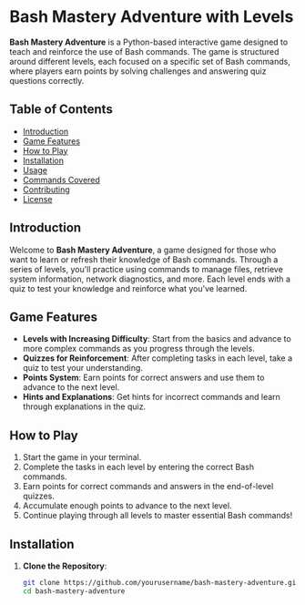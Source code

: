 # Bash Mastery Adventure with Levels

**Bash Mastery Adventure** is a Python-based interactive game designed to teach and reinforce the use of Bash commands. The game is structured around different levels, each focused on a specific set of Bash commands, where players earn points by solving challenges and answering quiz questions correctly.

## Table of Contents

- [Introduction](#introduction)
- [Game Features](#game-features)
- [How to Play](#how-to-play)
- [Installation](#installation)
- [Usage](#usage)
- [Commands Covered](#commands-covered)
- [Contributing](#contributing)
- [License](#license)

## Introduction

Welcome to **Bash Mastery Adventure**, a game designed for those who want to learn or refresh their knowledge of Bash commands. Through a series of levels, you'll practice using commands to manage files, retrieve system information, network diagnostics, and more. Each level ends with a quiz to test your knowledge and reinforce what you've learned.

## Game Features

- **Levels with Increasing Difficulty**: Start from the basics and advance to more complex commands as you progress through the levels.
- **Quizzes for Reinforcement**: After completing tasks in each level, take a quiz to test your understanding.
- **Points System**: Earn points for correct answers and use them to advance to the next level.
- **Hints and Explanations**: Get hints for incorrect commands and learn through explanations in the quiz.

## How to Play

1. Start the game in your terminal.
2. Complete the tasks in each level by entering the correct Bash commands.
3. Earn points for correct commands and answers in the end-of-level quizzes.
4. Accumulate enough points to advance to the next level.
5. Continue playing through all levels to master essential Bash commands!

## Installation

1. **Clone the Repository**:
   ```bash
   git clone https://github.com/yourusername/bash-mastery-adventure.git
   cd bash-mastery-adventure
